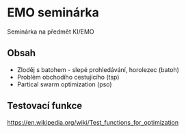 # EMO seminárka

Seminárka na předmět KI/EMO

## Obsah

* Zloděj s batohem - slepé prohledávání, horolezec (batoh)
* Problém obchodího cestujícího (tsp)
* Partical swarm optimization (pso)

## Testovací funkce

<https://en.wikipedia.org/wiki/Test_functions_for_optimization>
